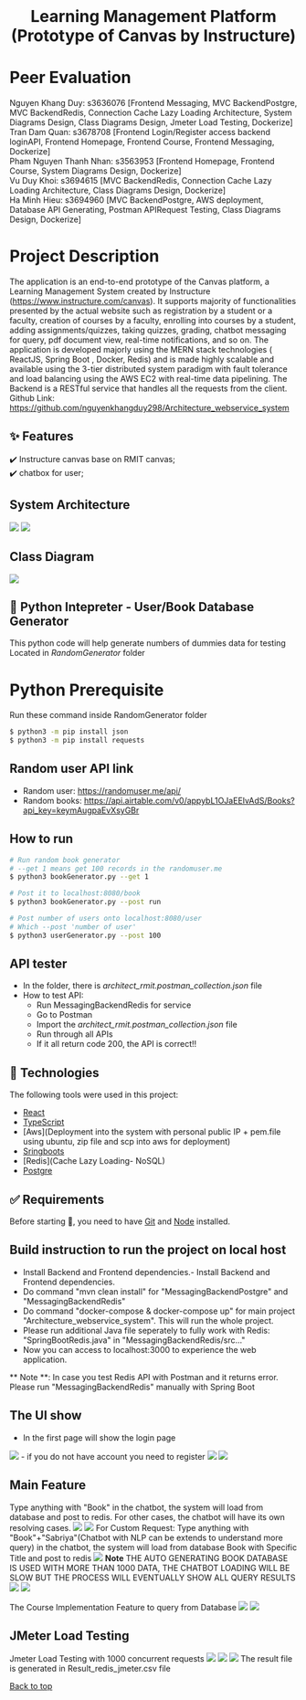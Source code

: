 <div align="center" id="top"> 
  &#xa0;

  <!-- <a href="https://architecture_webservice_system.netlify.app">Demo</a> -->
</div>

<h1 align="center">Learning Management Platform (Prototype of Canvas by Instructure) </h1>

<h1> Peer Evaluation </h1>
Nguyen Khang Duy: s3636076 [Frontend Messaging, MVC BackendPostgre, MVC BackendRedis, Connection Cache Lazy Loading Architecture, System Diagrams Design, Class Diagrams Design, Jmeter Load Testing, Dockerize]<br>
Tran Dam Quan: s3678708 [Frontend Login/Register access backend loginAPI, Frontend Homepage, Frontend Course, Frontend Messaging, Dockerize]<br>
Pham Nguyen Thanh Nhan: s3563953 [Frontend Homepage, Frontend Course, System Diagrams Design, Dockerize]<br>
Vu Duy Khoi: s3694615 [MVC BackendRedis, Connection Cache Lazy Loading Architecture, Class Diagrams Design, Dockerize]<br>
Ha Minh Hieu: s3694960 [MVC BackendPostgre, AWS deployment, Database API Generating, Postman APIRequest Testing, Class Diagrams Design, Dockerize]<br>

<h1> Project Description</h1>

The application is an end-to-end prototype of the Canvas platform, a Learning Management System created by Instructure (https://www.instructure.com/canvas). It supports majority of functionalities presented by the actual website such as registration by a student or a faculty, creation of courses by a faculty, enrolling into courses by a student, adding assignments/quizzes, taking quizzes, grading, chatbot messaging for query, pdf document view, real-time notifications, and so on. The application is developed majorly using the MERN stack technologies ( ReactJS, Spring Boot , Docker, Redis) and is made highly scalable and available using the 3-tier distributed system paradigm with fault tolerance and load balancing using the AWS EC2  with real-time data pipelining. The Backend is a RESTful service that handles all the requests from the client.
Github Link: https://github.com/nguyenkhangduy298/Architecture_webservice_system


## :sparkles: Features ##

:heavy_check_mark: Instructure canvas base on RMIT canvas;\
:heavy_check_mark: chatbox for user;


## System Architecture ##
<img src ="architecture1.png">
<img src = "finalver.png">

## Class Diagram ##
<img src = "classDiagram.png">

 ## :snake: Python Intepreter - User/Book Database Generator ##
This python code will help generate numbers of dummies data for testing
Located in *RandomGenerator* folder

# Python Prerequisite #
Run these command inside RandomGenerator folder
```bash
$ python3 -m pip install json
$ python3 -m pip install requests

```
## Random user API link ##
* Random user: https://randomuser.me/api/
* Random books: https://api.airtable.com/v0/appybL1OJaEEIvAdS/Books?api_key=keymAugpaEvXsyGBr

## How to run ##
```bash
# Run random book generator
# --get 1 means get 100 records in the randomuser.me
$ python3 bookGenerator.py --get 1

# Post it to localhost:8080/book
$ python3 bookGenerator.py --post run

# Post number of users onto localhost:8080/user
# Which --post 'number of user'
$ python3 userGenerator.py --post 100
```

## API tester ##
* In the folder, there is *architect_rmit.postman_collection.json* file
* How to test API:
    * Run MessagingBackendRedis for service
    * Go to Postman
    * Import the *architect_rmit.postman_collection.json* file
    * Run through all APIs
    * If it all return code 200, the API is correct!!

## :rocket: Technologies ##

The following tools were used in this project:

- [React](https://pt-br.reactjs.org/)
- [TypeScript](https://www.typescriptlang.org/)
- [Aws](Deployment into the system with personal public IP + pem.file using ubuntu, zip file and scp into aws for deployment)
- [Sringboots](MVC)
- [Redis](Cache Lazy Loading- NoSQL)
- [Postgre](SQL)


## :white_check_mark: Requirements ##

Before starting :checkered_flag:, you need to have [Git](https://git-scm.com) and [Node](https://nodejs.org/en/) installed.

## Build instruction to run the project on local host ##

- Install Backend and Frontend dependencies.- Install Backend and Frontend dependencies.
- Do command "mvn clean install" for "MessagingBackendPostgre" and "MessagingBackendRedis"
- Do command "docker-compose & docker-compose up" for main project "Architecture_webservice_system". This will run the whole project.
- Please run additional Java file seperately to fully work with Redis: "SpringBootRedis.java" in "MessagingBackendRedis/src..." 
- Now you can access to localhost:3000 to experience the web application.

** Note **: In case you test Redis API with Postman and it returns error. Please run "MessagingBackendRedis" manually with Spring Boot



## The UI show ##

- In the first page will show the login page 
<img src="login.png">
- if you do not have account you need to register 
<img src ="register.png" > <img src = "succeess.png">

## Main Feature ##
Type anything with "Book" in the chatbot, the system will load from database and post to redis. For other cases, the chatbot will have its own resolving cases.
<img src ="chatbot.png" > <img src = "chatbot2.png">
For Custom Request: Type anything with "Book"+"Sabriya"(Chatbot with NLP can be extends to understand more query) in the chatbot, the system will load from database Book with Specific Title and post to redis
<img src ="chatbotcustom.png" >
**Note** THE AUTO GENERATING BOOK DATABASE IS USED WITH MORE THAN 1000 DATA, THE CHATBOT LOADING WILL BE SLOW BUT THE PROCESS WILL EVENTUALLY SHOW ALL QUERY RESULTS
<img src ="slowload2.png" > <img src = "slowload.png">

The Course Implementation Feature to query from Database
 <img src = "course.png">  <img src = "course2.png">

## JMeter Load Testing ##
Jmeter Load Testing with 1000 concurrent requests
<img src ="jmeter.png" > 
<img src = "jmeter2.png">
<img src = "jmeter3.png">
The result file is generated in Result_redis_jmeter.csv file

<a href="#top">Back to top</a>
